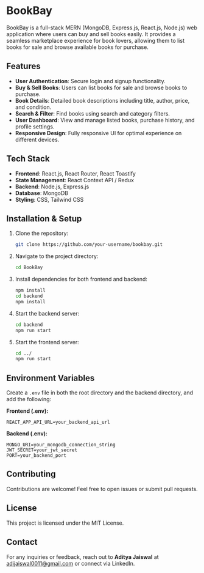 # BookBay

BookBay is a full-stack MERN (MongoDB, Express.js, React.js, Node.js) web application where users can buy and sell books easily. It provides a seamless marketplace experience for book lovers, allowing them to list books for sale and browse available books for purchase.

## Features

- **User Authentication**: Secure login and signup functionality.
- **Buy & Sell Books**: Users can list books for sale and browse books to purchase.
- **Book Details**: Detailed book descriptions including title, author, price, and condition.
- **Search & Filter**: Find books using search and category filters.
- **User Dashboard**: View and manage listed books, purchase history, and profile settings.
- **Responsive Design**: Fully responsive UI for optimal experience on different devices.

## Tech Stack

- **Frontend**: React.js, React Router, React Toastify
- **State Management**: React Context API / Redux
- **Backend**: Node.js, Express.js
- **Database**: MongoDB
- **Styling**: CSS, Tailwind CSS

## Installation & Setup

1. Clone the repository:
   ```sh
   git clone https://github.com/your-username/bookbay.git
   ```
2. Navigate to the project directory:
   ```sh
   cd BookBay
   ```
3. Install dependencies for both frontend and backend:
   ```sh
   npm install
   cd backend
   npm install
   ```
4. Start the backend server:
   ```sh
   cd backend
   npm run start
   ```
5. Start the frontend server:
   ```sh
   cd ../
   npm run start
   ```

## Environment Variables

Create a `.env` file in both the root directory and the backend directory, and add the following:

**Frontend (.env):**
```
REACT_APP_API_URL=your_backend_api_url
```

**Backend (.env):**
```
MONGO_URI=your_mongodb_connection_string
JWT_SECRET=your_jwt_secret
PORT=your_backend_port
```

## Contributing

Contributions are welcome! Feel free to open issues or submit pull requests.

## License

This project is licensed under the MIT License.

## Contact

For any inquiries or feedback, reach out to **Aditya Jaiswal** at adijaiswal0011@gmail.com or connect via LinkedIn.

